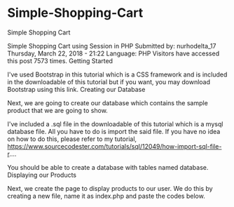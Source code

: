 # Simple-Shopping-Cart
Simple Shopping Cart

Simple Shopping Cart using Session in PHP
Submitted by: 
nurhodelta_17
Thursday, March 22, 2018 - 21:22
Language: 
PHP
Visitors have accessed this post 7573 times.
Getting Started

I've used Bootstrap in this tutorial which is a CSS framework and is included in the downloadable of this tutorial but if you want, you may download Bootstrap using this link.
Creating our Database

Next, we are going to create our database which contains the sample product that we are going to show.

I've included a .sql file in the downloadable of this tutorial which is a mysql database file. All you have to do is import the said file. If you have no idea on how to do this, please refer to my tutorial, https://www.sourcecodester.com/tutorials/sql/12049/how-import-sql-file-r....

You should be able to create a database with tables named database.
Displaying our Products

Next, we create the page to display products to our user. We do this by creating a new file, name it as index.php and paste the codes below.
